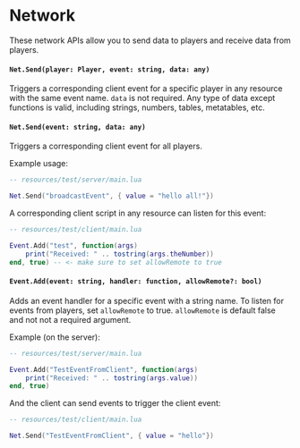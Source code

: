 # Network

These network APIs allow you to send data to players and receive data from players.

#### `Net.Send(player: Player, event: string, data: any)`

Triggers a corresponding client event for a specific player in any resource with the same event name. `data` is not required. Any type of data except functions is valid, including strings, numbers, tables, metatables, etc.

#### `Net.Send(event: string, data: any)`

Triggers a corresponding client event for all players.

Example usage:

```lua
-- resources/test/server/main.lua

Net.Send("broadcastEvent", { value = "hello all!"})
```

A corresponding client script in any resource can listen for this event:
```lua
-- resources/test/client/main.lua

Event.Add("test", function(args)
    print("Received: " .. tostring(args.theNumber))
end, true) -- <- make sure to set allowRemote to true
```


#### `Event.Add(event: string, handler: function, allowRemote?: bool)`

Adds an event handler for a specific event with a string name. To listen for events from players, set `allowRemote` to true. `allowRemote` is default false and not not a required argument.

Example (on the server):
```lua
-- resources/test/server/main.lua

Event.Add("TestEventFromClient", function(args)
    print("Received: " .. tostring(args.value))
end, true)
```

And the client can send events to trigger the client event:
```lua
-- resources/test/client/main.lua

Net.Send("TestEventFromClient", { value = "hello"})
```